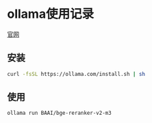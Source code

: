 # ollama使用记录

[官网](https://ollama.com)

## 安装

```bash
curl -fsSL https://ollama.com/install.sh | sh
```

## 使用

```bash
ollama run BAAI/bge-reranker-v2-m3
```
